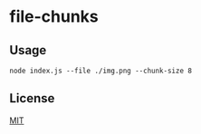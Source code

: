 # file-chunks

## Usage
`node index.js --file ./img.png --chunk-size 8`

## License
[MIT](https://github.com/k3nsei/file-chunks/blob/master/LICENSE)
